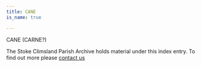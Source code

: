 ```yaml
---
title: CANE
is_name: true

---
```


CANE (CARNE?)


The Stoke Climsland Parish Archive holds material under this index entry. To find out more please [contact us](/contact/)
